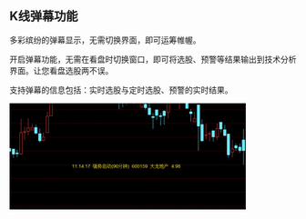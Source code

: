 ## K线弹幕功能
多彩缤纷的弹幕显示，无需切换界面，即可运筹帷幄。

开启弹幕功能，无需在看盘时切换窗口，即可将选股、预警等结果输出到技术分析界面。让您看盘选股两不误。

支持弹幕的信息包括：实时选股与定时选股、预警的实时结果。

![](/assets/15201.png)
